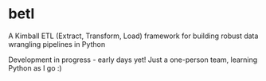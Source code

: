 # betl
A Kimball ETL (Extract, Transform, Load) framework for building robust data wrangling pipelines in Python

Development in progress - early days yet! Just a one-person team, learning Python as I go :)

